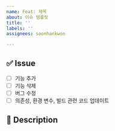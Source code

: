 ```yaml
---
name: Feat: 제목
about: 이슈 템플릿
title: ''
labels: ''
assignees: soonhankwon

---
```


## ✅  Issue

- [ ] 기능 추가
- [ ] 기능 삭제
- [ ] 버그 수정
- [ ] 의존성, 환경 변수, 빌드 관련 코드 업데이트

## 📑 Description
